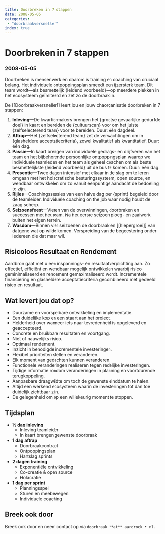 ```yaml
---
title: Doorbreken in 7 stappen
date: 2008-05-05
categories:
 - "doorbraakversneller"
index: true
---
```


# Doorbreken in 7 stappen
### 2008-05-05

Doorbreken is mensenwerk en daarom is training en coaching van cruciaal belang. Het individuele ontpoppingsplan smeedt een ijzersterk team. Dit team wordt—als besmettelijk {leidend voorbeeld}—op meerdere plekken in het ecosysteem geïmiteerd en zet zo de doorbraak in.

De [[Doorbraakversneller]] leert jou en jouw chaorganisatie doorbreken in 7 stappen:

1. **Inleving**—De kwartiermakers brengen het {grootse gevaarlijke gedurfde doel} in kaart en bereiden de {cultuurscan} voor om het juiste {zelfselecterend team} voor te bereiden. Duur: één dagdeel.
1. **Aftrap**—Het {zelfselecterend team} zet de verwachtingen om in {glasheldere acceptatiecriteria}, zowel kwalitatief als kwantitatief. Duur: één dag.
1. **Passie**—In kaart brengen van individuele gedrags- en drijfveren van het team en het bijbehorende persoonlijke ontpoppingsplan waarop we individuele teamleden en het team als geheel coachen om als beste besmettelijkste {leidend voorbeeld} uit de bus te komen. Duur: één dag.
1. **Presentie**—Twee dagen intensief met elkaar in de slag om te leren omgaan met het holacratische besturingssysteem, open source, en wendbaar ontwikkelen om zo vanuit eenpuntige aandacht de bedoeling te zijn.
1. **Rijles**—Coachingssessies van een halve dag per {sprint} begeleid door de teamleider. Individuele coaching on the job waar nodig houdt de zaag scherp.
1. **Seizoensfeest**—Vieren van de overwinningen, doorbraken en successen met het team. Na het eerste seizoen ploeg- en zaaiwerk buiten het eigen terrein.
1. **Wasdom**—Binnen vier seizoenen de doorbraak en [[hiepergroei]] van datgene wat op wilde komen. Verspreiding van de begeestering onder iedereen die dat maar wil.

## Risicoloos Resultaat en Rendement
Aardbron gaat met u een inspannings- én resultaatverplichting aan. Zo effectief, efficiënt en wendbaar mogelijk ontwikkelen waarbij risico geminimaliseerd en rendement gemaximaliseerd wordt. Incrementele financiering en glasheldere acceptatiecriteria gecombineerd met gedeeld risico en resultaat.

## Wat levert jou dat op?

- Duurzame en voorspelbare ontwikkeling en implementatie.
- Een duidelijke kop en een staart aan het project.
- Helderheid over wanneer iets naar tevredenheid is opgeleverd en geaccepteerd.
- Concrete en bruikbare resultaten en voortgang.
- Niet of nauwelijks risico.
- Optimaal rendement.
- Inzicht in benodigde incrementele investeringen.
- Flexibel prioriteiten stellen en veranderen.
- Elk moment van gedachten kunnen veranderen.
- Functionele veranderingen realiseren tegen redelijke investeringen.
- Tijdige informatie rondom veranderingen in planning en voortdurende terugkoppeling.
- Aanpasbare draagwijdte om toch de gewenste einddatum te halen.
- Altijd een werkend ecosysteem waarin de investeringen tot dan toe duidelijk zichtbaar zijn.
- De gelegenheid om op een willekeurig moment te stoppen.

## Tijdsplan

- **½ dag inleving**
  - Inleving teamleider
  - In kaart brengen gewenste doorbraak
- **1 dag aftrap**
  - Doorbraakcontract
  - Ontpoppingsplan
  - Hartslag sprints
- **2 dagen training**
  - Exponentiële ontwikkeling
  - Co-creatie & open source
  - Holacratie
- **1 dag per sprint**
  - Planningsspel
  - Sturen en meebewegen
  - Individuele coaching

## Breek ook door
Breek ook door en neem contact op via `doorbraak **at** aardrock • nl`.
